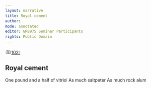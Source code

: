 ```yaml
---
layout: narrative
title: Royal cement
author:
mode: annotated
editor: GR8975 Seminar Participants
rights: Public Domain
---
```


 <a href="http://gallica.bnf.fr/ark:/12148/btv1b10500001g/f209.image"><img src="../assets/photo-icon.png" alt="folio images" style="display:inline-block; margin-bottom:-3px;">102r</a><br/> 
## Royal cement

  One pound and a half of vitriol As much saltpeter As much rock alum  